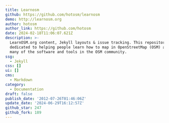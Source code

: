 ```yaml
---
title: Learnosm
github: https://github.com/hotosm/learnosm
demo: http://learnosm.org
author: hotosm
author_link: https://github.com/hotosm
date: 2024-02-18T11:06:07.621Z
description: >-
  LearnOSM.org content, Jekyll layouts & issue tracking. This repository is
  dedicated to helping people learn how to map in OpenStreetMap (OSM) and use
  many of the software and tools in the OSM community.
ssg:
  - Jekyll
css: []
ui: []
cms:
  - Markdown
category:
  - Documentation
draft: false
publish_date: '2012-07-26T01:46:06Z'
update_date: '2024-06-29T16:12:57Z'
github_star: 247
github_fork: 189
---
```

